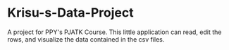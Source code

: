 # Krisu-s-Data-Project

A project for PPY's PJATK Course.
This little application can read, edit the rows, and visualize the data contained in the csv files.
